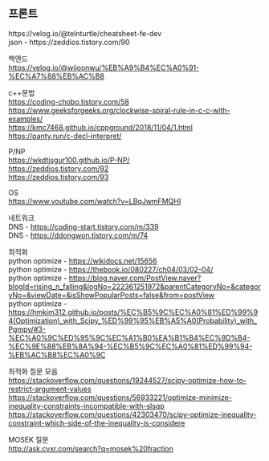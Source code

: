 <h2>프론트</h2>
https://velog.io/@telnturtle/cheatsheet-fe-dev <br />
json - https://zeddios.tistory.com/90  <br />


백엔드 <br />
https://velog.io/@wijoonwu/%EB%A9%B4%EC%A0%91-%EC%A7%88%EB%AC%B8  <br />


c++문법<br />
https://coding-chobo.tistory.com/58 <br />
https://www.geeksforgeeks.org/clockwise-spiral-rule-in-c-c-with-examples/ <br />
https://kmc7468.github.io/cppground/2018/11/04/1.html <br />
https://panty.run/c-decl-interpret/ <br />


P/NP<br />
https://wkdtjsgur100.github.io/P-NP/ <br />
https://zeddios.tistory.com/92 <br />
https://zeddios.tistory.com/93 <br />


OS<br />
https://www.youtube.com/watch?v=LBqJwmFMQHI <br />

네트워크<br />
DNS - https://coding-start.tistory.com/m/339 <br />
DNS - https://ddongwon.tistory.com/m/74  <br />


최적화 <br />
python optimize - https://wikidocs.net/15656  <br />
python optimize - https://thebook.io/080227/ch04/03/02-04/  <br />
python optimize - https://blog.naver.com/PostView.naver?blogId=rising_n_falling&logNo=222361251972&parentCategoryNo=&categoryNo=&viewDate=&isShowPopularPosts=false&from=postView  <br />
python optimize - https://hmkim312.github.io/posts/%EC%B5%9C%EC%A0%81%ED%99%94(Optimization)_with_Scipy_%ED%99%95%EB%A5%A0(Probability)_with_Pgmpy/#3-%EC%A0%9C%ED%95%9C%EC%A1%B0%EA%B1%B4%EC%9D%B4-%EC%9E%88%EB%8A%94-%EC%B5%9C%EC%A0%81%ED%99%94-%EB%AC%B8%EC%A0%9C  <br />


최적화 질문 모음 <br />
https://stackoverflow.com/questions/19244527/scipy-optimize-how-to-restrict-argument-values   <br />
https://stackoverflow.com/questions/56933221/optimize-minimize-inequality-constraints-incompatible-with-slsqp  <br />
https://stackoverflow.com/questions/42303470/scipy-optimize-inequality-constraint-which-side-of-the-inequality-is-considere  <br />


MOSEK 질문 <br />
http://ask.cvxr.com/search?q=mosek%20fraction  <br />




